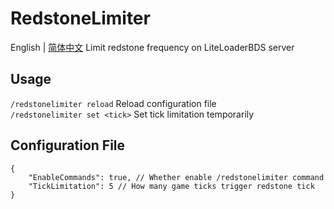 # RedstoneLimiter

English | [简体中文](README_zh-cn.md)
Limit redstone frequency on LiteLoaderBDS server

## Usage

`/redstonelimiter reload` Reload configuration file  
`/redstonelimiter set <tick>` Set tick limitation temporarily

## Configuration File

```jsonc
{
    "EnableCommands": true, // Whether enable /redstonelimiter command  
    "TickLimitation": 5 // How many game ticks trigger redstone tick
}
```